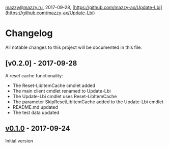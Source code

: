 mazzy@mazzy.ru, 2017-09-28, [https://github.com/mazzy-ax/Update-Lbi](https://github.com/mazzy-ax/Update-Lbi)

# Changelog

All notable changes to this project will be documented in this file.

## [v0.2.0] - 2017-09-28

A reset cache functionality:

* The Reset-LibItemCache cmdlet added
* The main client cmdlet renamed to Update-Lbi
* The Update-Lbi cmdlet uses Reset-LibItemCache
* The parameter SkipResetLibItemCache added to the Update-Lbi cmdlet
* README.md updated
* The test data updated

## [v0.1.0] - 2017-09-24

Initial version

[v0.1.0]: https://github.com/mazzy-ax/Update-Lbi/compare/v0.1.0...v0.2.0
[v0.1.0]: https://github.com/mazzy-ax/Update-Lbi/compare/v0.1.0...v0.1.0
